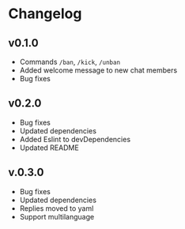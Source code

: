 # Changelog

## v0.1.0

- Commands `/ban`, `/kick`, `/unban`
- Added welcome message to new chat members
- Bug fixes

## v0.2.0

- Bug fixes
- Updated dependencies
- Added Eslint to devDependencies
- Updated README

## v.0.3.0

- Bug fixes
- Updated dependencies
- Replies moved to yaml
- Support multilanguage
